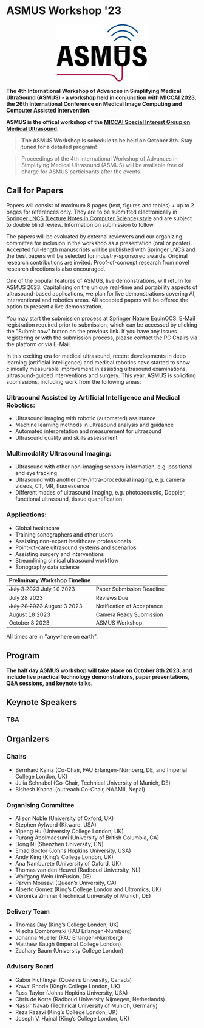 # ASMUS Workshop '23

<div align=center>
 <img src="im/asmus.png" height=150px>
</div>

**The 4th International Workshop of Advances in Simplifying Medical UltraSound (ASMUS) - a workshop held in conjunction with [MICCAI 2023](https://conferences.miccai.org/2023/), the 26th International Conference on Medical Image Computing and Computer Assisted Intervention.**

**ASMUS is the offical workshop of the [MICCAI Special Interest Group on Medical Ultrasound](home).**

> **The ASMUS Workshop is schedule to be held on October 8th. Stay tuned for a detailed program!**

> Proceedings of the 4th International Workshop of Advances in Simplifying Medical Ultrasound (ASMUS) will be available free of charge for ASMUS participants after the events.

## Call for Papers

Papers will consist of maximum 8 pages (text, figures and tables) + up to 2 pages for references only. They are to be submitted electronically in [Springer LNCS (Lecture Notes in Computer Science) style](https://www.springer.com/gp/computer-science/lncs/conference-proceedings-guidelines) and are subject to double blind review. Information on submission to follow.

The papers will be evaluated by external reviewers and our organizing committee for inclusion in the workshop as a presentation (oral or poster). Accepted full-length manuscripts will be published with Springer LNCS and the best papers will be selected for industry-sponsored awards. Original research contributions are invited. Proof-of-concept research from novel research directions is also encouraged.

One of the popular features of ASMUS, live demonstrations, will return for ASMUS 2023. Capitalising on the unique real-time and portability aspects of ultrasound-based applications, we plan for live demonstrations covering AI, interventional and robotics areas. All accepted papers will be offered the option to present a live demonstration.

You may start the submission process at [Springer Nature EquinOCS](https://equinocs.springernature.com/service/ASMUS2023). E-Mail registration required prior to submission, which can be accessed by clicking the "Submit now" button on the previous link. If you have any issues registering or with the submission process, please contact the PC Chairs via the platform or via E-Mail.



In this exciting era for medical ultrasound, recent developments in deep learning (artificial intelligence) and medical robotics have started to show clinically measurable improvement in assisting ultrasound examinations, ultrasound-guided interventions and surgery. This year, ASMUS is soliciting submissions, including work from the following areas:

### Ultrasound Assisted by Artificial Intelligence and Medical Robotics:
- Ultrasound imaging with robotic (automated) assistance
- Machine learning methods in ultrasound analysis and guidance
- Automated interpretation and measurement for ultrasound
- Ultrasound quality and skills assessment

### Multimodality Ultrasound Imaging:
- Ultrasound with other non-imaging sensory information, e.g. positional and eye tracking
- Ultrasound with another pre-/intra-procedural imaging, e.g. camera videos, CT, MR, fluorescence
- Different modes of ultrasound imaging, e.g. photoacoustic, Doppler, functional ultrasound, tissue quantification

### Applications:
- Global healthcare
- Training sonographers and other users
- Assisting non-expert healthcare professionals
- Point-of-care ultrasound systems and scenarios
- Assisting surgery and interventions
- Streamlining clinical ultrasound workflow
- Sonography data science


| Preliminary Workshop Timeline             |                            |
| ----------------------------- | -------------------------- |
| ~~July 3 2023~~ July 10 2023  | Paper Submission Deadline  |
| July 28 2023 | Reviews Due |
| ~~July 28 2023~~ August 3 2023 | Notification of Acceptance |
| August 18 2023                | Camera Ready Submission    |
| October 8 2023                | ASMUS Workshop             |

All times are in "anywhere on earth". 

## Program

**The half day ASMUS workshop will take place on October 8th 2023, and include live practical technology demonstrations, paper presentations, Q&A sessions, and keynote talks.**


## Keynote Speakers

### **TBA**


## Organizers
### Chairs
* Bernhard Kainz (Co-Chair, FAU Erlangen-Nürnberg, DE, and Imperial College London, UK)
* Julia Schnabel (Co-Chair, Technical University of Munich, DE)
* Bishesh Khanal (outreach Co-Chair, NAAMII, Nepal)

### Organising Committee
* Alison Noble (University of Oxford, UK)
* Stephen Aylward (Kitware, USA)
* Yipeng Hu (University College London, UK)
* Purang Abolmaesumi (University of British Columbia, CA)
* Dong Ni (Shenzhen University, CN)
* Emad Boctor (Johns Hopkins University, USA)
* Andy King (King’s College London, UK)
* Ana Namburete (University of Oxford, UK)
* Thomas van den Heuvel (Radboud University, NL)
* Wolfgang Wein (ImFusion, DE)
* Parvin Mousavi (Queen’s University, CA)
* Alberto Gomez (King’s College London and Ultromics, UK)
* Veronika Zimmer (Technical University of Munich, DE)

### Delivery Team
* Thomas Day (King’s College London, UK)
* Mischa Dombrowski (FAU Erlangen-Nürnberg)
* Johanna Mueller (FAU Erlangen-Nürnberg)
* Matthew Baugh (Imperial College London)
* Zachary Baum (University College London)

### Advisory Board

* Gabor Fichtinger (Queen’s University, Canada)
* Kawal Rhode (King’s College London, UK)
* Russ Taylor (Johns Hopkins University, USA)
* Chris de Korte (Radboud University Nijmegen, Netherlands)
* Nassir Navab (Technical University of Munich, Germany)
* Reza Razavi (King’s College London, UK)
* Joseph V. Hajnal (King’s College London, UK)
